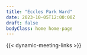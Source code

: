 ```yaml
---
title: "Eccles Park Ward"
date: 2023-10-05T12:00:00Z
draft: false
bodyClass: home home-page
---
```

{{< dynamic-meeting-links >}}
